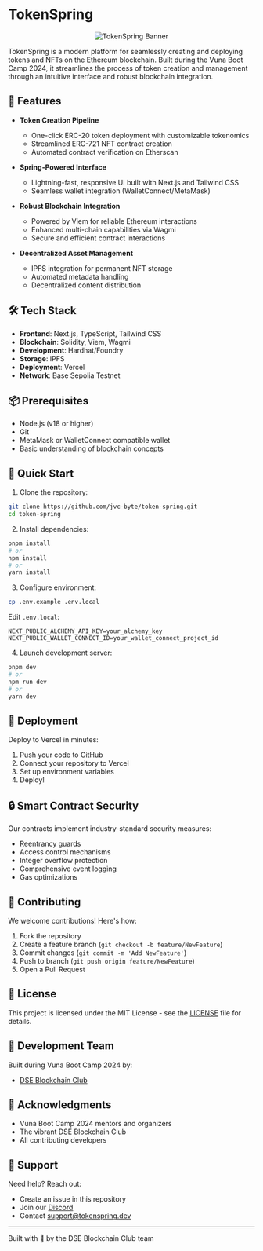 # TokenSpring

<div align="center">

![TokenSpring Banner](https://via.placeholder.com/800x200)

</div>

TokenSpring is a modern platform for seamlessly creating and deploying tokens and NFTs on the Ethereum blockchain. Built during the Vuna Boot Camp 2024, it streamlines the process of token creation and management through an intuitive interface and robust blockchain integration.

## 🌱 Features

- **Token Creation Pipeline**
  - One-click ERC-20 token deployment with customizable tokenomics
  - Streamlined ERC-721 NFT contract creation
  - Automated contract verification on Etherscan

- **Spring-Powered Interface**
  - Lightning-fast, responsive UI built with Next.js and Tailwind CSS
  - Seamless wallet integration (WalletConnect/MetaMask)

- **Robust Blockchain Integration**
  - Powered by Viem for reliable Ethereum interactions
  - Enhanced multi-chain capabilities via Wagmi
  - Secure and efficient contract interactions

- **Decentralized Asset Management**
  - IPFS integration for permanent NFT storage
  - Automated metadata handling
  - Decentralized content distribution

## 🛠️ Tech Stack

- **Frontend**: Next.js, TypeScript, Tailwind CSS
- **Blockchain**: Solidity, Viem, Wagmi
- **Development**: Hardhat/Foundry
- **Storage**: IPFS
- **Deployment**: Vercel
- **Network**: Base Sepolia Testnet

## 📦 Prerequisites

- Node.js (v18 or higher)
- Git
- MetaMask or WalletConnect compatible wallet
- Basic understanding of blockchain concepts

## 🚀 Quick Start

1. Clone the repository:
```bash
git clone https://github.com/jvc-byte/token-spring.git
cd token-spring
```

2. Install dependencies:
```bash
pnpm install
# or
npm install
# or
yarn install
```

3. Configure environment:
```bash
cp .env.example .env.local
```
Edit `.env.local`:
```
NEXT_PUBLIC_ALCHEMY_API_KEY=your_alchemy_key
NEXT_PUBLIC_WALLET_CONNECT_ID=your_wallet_connect_project_id
```

4. Launch development server:
```bash
pnpm dev
# or
npm run dev
# or
yarn dev
```

## 📱 Deployment

Deploy to Vercel in minutes:

1. Push your code to GitHub
2. Connect your repository to Vercel
3. Set up environment variables
4. Deploy!

## 🔒 Smart Contract Security

Our contracts implement industry-standard security measures:
- Reentrancy guards
- Access control mechanisms
- Integer overflow protection
- Comprehensive event logging
- Gas optimizations

## 🤝 Contributing

We welcome contributions! Here's how:

1. Fork the repository
2. Create a feature branch (`git checkout -b feature/NewFeature`)
3. Commit changes (`git commit -m 'Add NewFeature'`)
4. Push to branch (`git push origin feature/NewFeature`)
5. Open a Pull Request

## 📄 License

This project is licensed under the MIT License - see the [LICENSE](LICENSE) file for details.

## 👥 Development Team

Built during Vuna Boot Camp 2024 by:
- [DSE Blockchain Club](URL_ADDRESS)

## 🙌 Acknowledgments

- Vuna Boot Camp 2024 mentors and organizers
- The vibrant DSE Blockchain Club
- All contributing developers

## 💬 Support

Need help? Reach out:
- Create an issue in this repository
- Join our [Discord](https://discord.gg/tokenspring)
- Contact support@tokenspring.dev

---

Built with 🌱 by the DSE Blockchain Club team